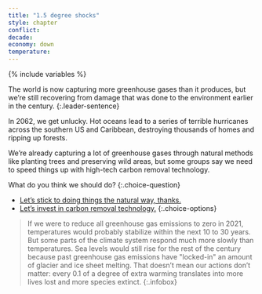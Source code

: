 ```yaml
---
title: "1.5 degree shocks"
style: chapter
conflict: 
decade: 
economy: down
temperature: 
---
```


{% include variables %}


The world is now capturing more greenhouse gases than it produces, but we’re still recovering from damage that was done to the environment earlier in the century.
{:.leader-sentence}

In 2062, we get unlucky. Hot oceans lead to a series of terrible hurricanes across the southern US and Caribbean, destroying thousands of homes and ripping up forests.

We’re already capturing a lot of greenhouse gases through natural methods like planting trees and preserving wild areas, but some groups say we need to speed things up with high-tech carbon removal technology.

What do you think we should do?
{:.choice-question}

- [Let’s stick to doing things the natural way, thanks.](chapter_eco-mitigation.html)
- [Let’s invest in carbon removal technology.](chapter_high-tech-1-5-mitigation.html)
{:.choice-options}

> If we were to reduce all greenhouse gas emissions to zero in 2021, temperatures would probably stabilize within the next 10 to 30 years. But some parts of the climate system respond much more slowly than temperatures. Sea levels would still rise for the rest of the century because past greenhouse gas emissions have "locked-in" an amount of glacier and ice sheet melting. That doesn’t mean our actions don’t matter: every 0.1 of a degree of extra warming translates into more lives lost and more species extinct.
{:.infobox}

